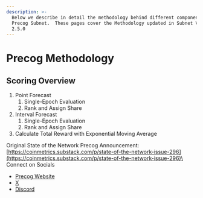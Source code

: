 ```yaml
---
description: >-
  Below we describe in detail the methodology behind different components of our
  Precog Subnet.  These pages cover the Methodology updated in Subnet Version
  2.5.0
---
```


# Precog Methodology

## Scoring Overview

1. Point Forecast
   1. Single-Epoch Evaluation
   2. Rank and Assign Share
2. Interval Forecast&#x20;
   1. Single-Epoch Evaluation
   2. Rank and Assign Share
3. Calculate Total Reward with Exponential Moving Average

Original State of the Network Precog Announcement: [https://coinmetrics.substack.com/p/state-of-the-network-issue-296](https://coinmetrics.substack.com/p/state-of-the-network-issue-296)\
\
Connect on Socials&#x20;

* [Precog Website](https://coinmetrics.io/precog/)
* [X](https://x.com/CM_Precog)
* [Discord](https://discord.gg/2k8DN6rUJu)

